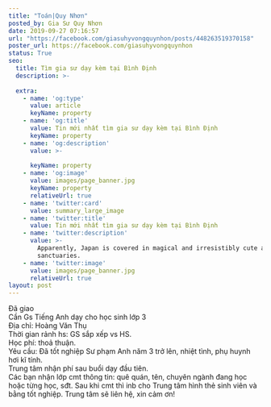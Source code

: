 ```yaml
---
title: "Toán|Quy Nhơn"
posted_by: Gia Sư Quy Nhơn
date: 2019-09-27 07:16:57
url: "https://facebook.com/giasuhyvongquynhon/posts/448263519370158"
poster_url: https://facebook.com/giasuhyvongquynhon
status: True
seo:
  title: Tìm gia sư dạy kèm tại Bình Định
  description: >-
    
  extra:
    - name: 'og:type'
      value: article
      keyName: property
    - name: 'og:title'
      value: Tin mới nhất tìm gia sư dạy kèm tại Bình Định
      keyName: property
    - name: 'og:description'
      value: >-
        
      keyName: property
    - name: 'og:image'
      value: images/page_banner.jpg
      keyName: property
      relativeUrl: true
    - name: 'twitter:card'
      value: summary_large_image
    - name: 'twitter:title'
      value: Tin mới nhất tìm gia sư dạy kèm tại Bình Định
    - name: 'twitter:description'
      value: >-
        Apparently, Japan is covered in magical and irresistibly cute animal
        sanctuaries.
    - name: 'twitter:image'
      value: images/page_banner.jpg
      relativeUrl: true
layout: post
---
```

Đã giao<br>Cần Gs Tiếng Anh dạy cho học sinh lớp 3<br>Địa chỉ: Hoàng Văn Thụ<br>Thời gian rảnh hs: GS sắp xếp vs HS.<br>Học phí: thoả thuận.<br>Yêu cầu: Đã tốt nghiệp Sư phạm Anh năm 3 trở lên, nhiệt tình, phụ huynh hơi kĩ tính.<br>Trung tâm nhận phí sau buổi dạy đầu tiên.<br>Các bạn nhận lớp cmt thông tin: quê quán, tên, chuyên ngành đang học hoặc từng học, sđt. Sau khi cmt thì inb cho Trung tâm hình thẻ sinh viên và bằng tốt nghiệp. Trung tâm sẽ liên hệ, xin cảm ơn!
